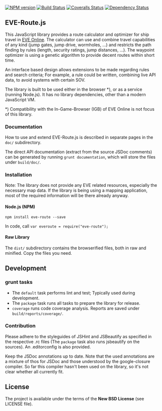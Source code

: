 [![NPM version][npm-image]][npm-url] [![Build Status][travis-image]][travis-url] [![Coveralls Status][coveralls-image]][coveralls-url] [![Dependency Status][depstat-image]][depstat-url]
## EVE-Route.js

This JavaScript library provides a route calculator and optimizer for ship travel in [EVE Online](https://www.eveonline.com/).
The calculator can use and combine travel capabilities of any kind (jump gates, jump drive, wormholes, ...) and restricts the path finding by rules (length, security ratings, jump distances, ...). The waypoint optimizer is using a genetic algorithm to provide decent routes within short time.

An interface based design allows extensions to be made regarding rules and search criteria; For example, a rule could be written, combining live API data, to avoid systems with certain SOV.

The library is built to be used either in the browser *), or as a service (running Node.js). It has no library dependencies, other than a modern JavaScript VM.

*) Compatibility with the In-Game-Browser (IGB) of EVE Online is not focus of this library.

### Documentation
How to use and extend EVE-Route.js is described in separate pages in the ```doc/``` subdirectory.

The direct API documentation (extract from the source JSDoc comments) can be generated by running ```grunt documentation```, which will store the files under ```build/doc/```.

### Installation
Note: The library does not provide any EVE related resources, especially the necessary map data. If the library is being using a mapping application, most of the required information will be there already anyway.

#### Node.js (NPM)
```npm install eve-route --save```

In code, call ```var everoute = require("eve-route");```

#### Raw Library
The ```dist/``` subdirectory contains the browserified files, both in raw and minified. Copy the files you need.

## Development
### grunt tasks
* The ```default``` task performs lint and test; Typically used during development.
* The ```package``` task runs all tasks to prepare the library for release.
* ```coverage``` runs code coverage analysis. Reports are saved under ```build/reports/coverage/```.

### Contribution
Please adhere to the styleguides of JSHint and JSBeautify as specified in the respective .rc files (The ```package``` task also runs jsbeautify on the sources). An .editorconfig is also provided.

Keep the JSDoc annotations up to date. Note that the used annotations are a mixture of thos for JSDoc and those understood by the google-closure compiler. So far this compiler hasn't been used on the library, so it's not clear whether all currently fit.

## License

The project is available under the terms of the **New BSD License** (see LICENSE file).

[npm-url]: https://npmjs.org/package/eve-route
[npm-image]: https://badge.fury.io/js/eve-route.png
[travis-url]: https://travis-ci.org/dertseha/eve-route.js
[travis-image]: https://travis-ci.org/dertseha/eve-route.js.png?branch=master
[coveralls-url]: https://coveralls.io/r/dertseha/eve-route.js
[coveralls-image]: https://coveralls.io/repos/dertseha/eve-route.js/badge.png
[depstat-url]: https://david-dm.org/dertseha/eve-route.js
[depstat-image]: https://david-dm.org/dertseha/eve-route.js.png?theme=shields.io
